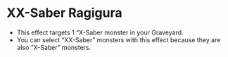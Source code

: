 # XX-Saber Ragigura

*   This effect targets 1 “X-Saber monster in your Graveyard.
*   You can select “XX-Saber” monsters with this effect because they are also “X-Saber” monsters.
